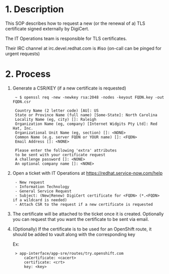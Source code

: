 # 1. Description

This SOP describes how to request a new (or the renewal of a) TLS certificate signed externally by DigiCert.

The IT Operations team is responsible for TLS certificates.

Their IRC channel at irc.devel.redhat.com is #iso (on-call can be pinged for urgent requests)

# 2. Process

1. Generate a CSR/KEY (if a new certificate is requested)

        ~ $ openssl req -new -newkey rsa:2048 -nodes -keyout FQDN.key -out FQDN.csr
        
        Country Name (2 letter code) [AU]: US
        State or Province Name (full name) [Some-State]: North Carolina
        Locality Name (eg, city) []: Raleigh
        Organization Name (eg, company) [Internet Widgits Pty Ltd]: Red Hat, Inc.
        Organizational Unit Name (eg, section) []: <NONE>
        Common Name (e.g. server FQDN or YOUR name) []: <FQDN>
        Email Address []: <NONE>
        
        Please enter the following 'extra' attributes
        to be sent with your certificate request
        A challenge password []: <NONE>
        An optional company name []: <NONE>
        

2. Open a ticket with IT Operations at https://redhat.service-now.com/help

        - New request
        - Information Technology
        - General Service Request
        - Subject: (New|Renew) DigiCert certificate for <FQDN> (*.<FQDN> if a wildcard is needed)
        - Attach CSR to the request if a new certificate is requested

3. The certificate will be attached to the ticket once it is created. Optionally you can request that you want the certificate to be sent via email.
4. (Optionally) If the certificate is to be used for an OpenShift route, it should be added to vault along with the corresponding key
    
    Ex:
        
        > app-interface/app-sre/routes/try.openshift.com
            caCertificate: <cacert>
            certificate: <crt>
            key: <key>